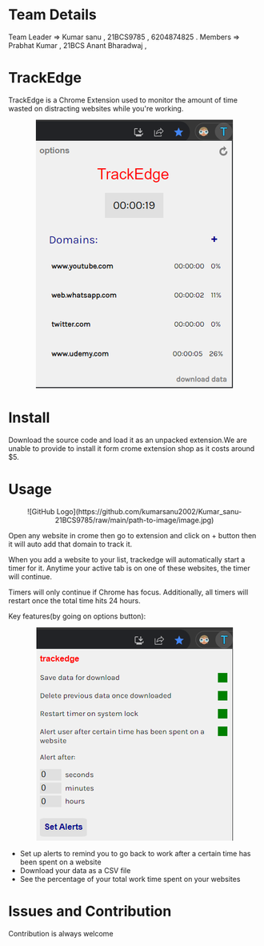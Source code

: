 # Team Details
 Team Leader => Kumar sanu , 21BCS9785 , 6204874825 .
 Members => Prabhat Kumar , 21BCS
            Anant Bharadwaj , 

# TrackEdge

TrackEdge is a Chrome Extension used to monitor the amount of time wasted on distracting websites while you're working.

<p align="center">
  <img src="/screenshots/h-1.png"/>
</p>

# Install

Download the source code and load it as an unpacked extension.We are unable to provide to install it form crome extension shop as it costs around $5.

# Usage

<p align="center">
  ![GitHub Logo](https://github.com/kumarsanu2002/Kumar_sanu-21BCS9785/raw/main/path-to-image/image.jpg)
</p>
 
Open any website in crome then go to extension and  click on + button then it will auto add that domain to track it.

When you add a website to your list, trackedge will automatically start a timer for it. Anytime your active tab is on one of these websites, the timer will continue.

Timers will only continue if Chrome has focus. Additionally, all timers will restart once the total time hits 24 hours.

Key features(by going on options button):
        <p align="center">
        <img src="/screenshots/h-3.png"/>
         </p>
- Set up alerts to remind you to go back to work after a certain time has been spent on a website
- Download your data as a CSV file
- See the percentage of your total work time spent on your websites


# Issues and Contribution

Contribution is always welcome
